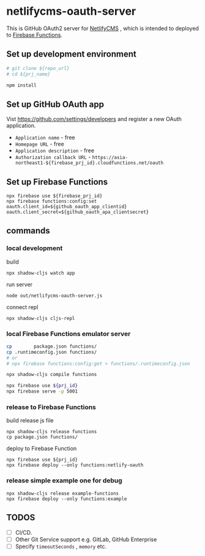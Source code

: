 # netlifycms-oauth-server

This is GitHub OAuth2 server for [NetlifyCMS](https://www.netlifycms.org/) , which is intended to deployed to [Firebase Functions](https://firebase.google.com/docs/functions).


## Set up development environment

```sh
# git clone ${repo_url}
# cd ${prj_name}

npm install
```


## Set up GitHub OAuth app

Vist https://github.com/settings/developers and register a new OAuth application.

- `Application name` -  free
- `Homepage URL` -  free
- `Application description` - free
- `Authorization callback URL` - `https://asia-northeast1-${firebase_prj_id}.cloudfunctions.net/oauth`


## Set up Firebase Functions

```
npx firebase use ${firebase_prj_id}
npx firebase functions:config:set oauth.client_id=${github_oauth_app_clientid} oauth.client_secret=${github_oauth_apa_clientsecret}
```


## commands

### local development

build

```
npx shadow-cljs watch app
```

run server

```
node out/netlifycms-oauth-server.js
```

connect repl

```
npx shadow-cljs cljs-repl
```


### local Firebase Functions emulator server

```sh
cp        package.json functions/
cp .runtimeconfig.json functions/
# or
# npx firebase functions:config:get > functions/.runtimeconfig.json

npx shadow-cljs compile functions

npx firebase use ${prj_id}
npx firebase serve -p 5001
```


### release to Firebase Functions

build release js file

```
npx shadow-cljs release functions
cp package.json functions/
```

deploy to Firebase Function

```
npx firebase use ${prj_id}
npx firebase deploy --only functions:netlify-oauth
```


### release simple example one for debug

```
npx shadow-cljs release example-functions
npx firebase deploy --only functions:example
```

## TODOS

- [ ] CI/CD.
- [ ] Other Git Service support e.g. GitLab, GitHub Enterprise
- [ ] Specify `timeoutSeconds` , `memory` etc.
